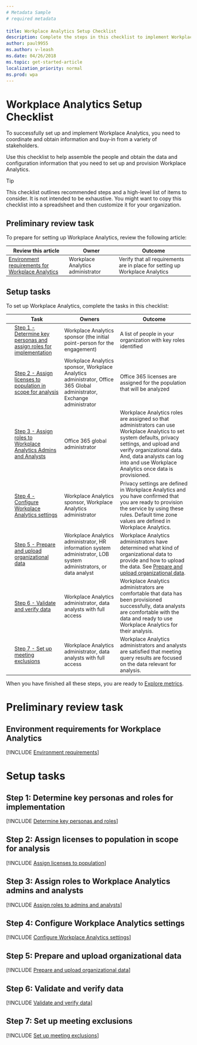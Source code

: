 ```yaml
---
# Metadata Sample
# required metadata

title: Workplace Analytics Setup Checklist
description: Complete the steps in this checklist to implement Workplace Analytics in your organization
author: paul9955
ms.author: v-leash
ms.date: 04/26/2018
ms.topic: get-started-article
localization_priority: normal 
ms.prod: wpa
---
```


# Workplace Analytics Setup Checklist

To successfully set up and implement Workplace Analytics, you need to coordinate and obtain information and buy-in from a variety of stakeholders.

Use this checklist to help assemble the people and obtain the data and configuration information that you need to set up and provision Workplace Analytics.

> [!TIP]
> This checklist outlines recommended steps and a high-level list of items to consider. It is not intended to be exhaustive. You might want to copy this checklist into a spreadsheet and then customize it for your organization.

## Preliminary review task

To prepare for setting up Workplace Analytics, review the following article:  

| Review this article | Owner | Outcome |
|------|-------|---------|
| [Environment requirements for Workplace Analytics](#environment-requirements-for-workplace-analytics) | Workplace Analytics administrator |  <!-- VERIFY THIS WORDING --> Verify that all requirements are in place for setting up Workplace Analytics     |

## Setup tasks

To set up Workplace Analytics, complete the tasks in this checklist: 

| | Task | Owners | Outcome |
|---|------|-------|---------|
| <img src="../Images/Team-adopt-plan-checklist-box.PNG">  | [Step 1 - Determine key personas and assign roles for implementation](#step-1-determine-key-personas-and-roles-for-implementation) |Workplace Analytics sponsor (the initial point-person for the engagement)       |   A list of people in your organization with key roles identified     |
| <img src="../Images/Team-adopt-plan-checklist-box.PNG">  | [Step 2 - Assign licenses to population in scope for analysis](#step-2-assign-licenses-to-population-in-scope-for-analysis)     |   Workplace Analytics sponsor, Workplace Analytics administrator, Office 365 Global administrator, Exchange administrator     | Office 365 licenses are assigned for the population that will be analyzed   |
| <img src="../Images/Team-adopt-plan-checklist-box.PNG">  | [Step 3 - Assign roles to Workplace Analytics Admins and Analysts](#step-3-assign-roles-to-workplace-analytics-admins-and-analysts) | Office 365 global administrator   |     Workplace Analytics roles are assigned so that administrators can use Workplace Analytics to set system defaults, privacy settings, and upload and verify organizational data. And,  data analysts can log into and use Workplace Analytics once data is provisioned.   |
| <img src="../Images/Team-adopt-plan-checklist-box.PNG">  | [Step 4 - Configure Workplace Analytics settings](#step-4-configure-workplace-analytics-settings) |    Workplace Analytics sponsor, Workplace Analytics administrator   |  Privacy settings are defined in Workplace Analytics and you have confirmed that you are ready to provision the service by using these rules. Default time zone values are defined in Workplace Analytics.  |
| <img src="../Images/Team-adopt-plan-checklist-box.PNG">  | [Step 5 - Prepare and upload organizational data](#step-5-prepare-and-upload-organizational-data)    |   Workplace Analytics administrator, HR information system administrator, LOB system administrators, or data analyst     |    Workplace Analytics administrators have determined what kind of organizational data to provide and how to upload the data. See [Prepare and upload organizational data](../Setup/Prepare-and-upload-organizational-data.md).    |
| <img src="../Images/Team-adopt-plan-checklist-box.PNG">  | [Step 6 - Validate and verify data](#step-6-validate-and-verify-data)    |  Workplace Analytics administrator, data analysts with full access     |    Workplace Analytics administrators are comfortable that data has been provisioned successfully, data analysts are comfortable with the data and ready to use Workplace Analytics for their analysis.     |
| <img src="../Images/Team-adopt-plan-checklist-box.PNG">  | [Step 7 - Set up meeting exclusions](#step-7-set-up-meeting-exclusions)  |   Workplace Analytics administrator, data analysts with full access     |     Workplace Analytics administrators and analysts are satisfied that meeting query results are focused on the data relevant for analysis.

When you have finished all these steps, you are ready to [Explore metrics](../Use/Explore-Metrics-Week-in-the-Life.md).

# Preliminary review task

## Environment requirements for Workplace Analytics

[!INCLUDE [Environment requirements](../Setup/Environment-Requirements.md)] 

# Setup tasks

## Step 1: Determine key personas and roles for implementation

[!INCLUDE [Determine key personas and roles](../Setup/Determine-key-personas.md)] 

## Step 2: Assign licenses to population in scope for analysis

[!INCLUDE [Assign licenses to population](../Setup/Assign-licenses-to-population.md)] 

## Step 3: Assign roles to Workplace Analytics admins and analysts

[!INCLUDE [Assign roles to admins and analysts](../Setup/Assign-roles-to-wpa-admins.md)] 

## Step 4: Configure Workplace Analytics settings

[!INCLUDE [Configure Workplace Analytics settings](../Setup/Configure-wpa-settings.md)]  

## Step 5: Prepare and upload organizational data

[!INCLUDE [Prepare and upload organizational data](../Setup/Prep-upload-org-data.md)] 

## Step 6: Validate and verify data

[!INCLUDE [Validate and verify data](../Setup/Set-up-mtg-exclusions.md)] 

## Step 7: Set up meeting exclusions

[!INCLUDE [Set up meeting exclusions](../Setup/Set-up-mtg-exclusions.md)] 

